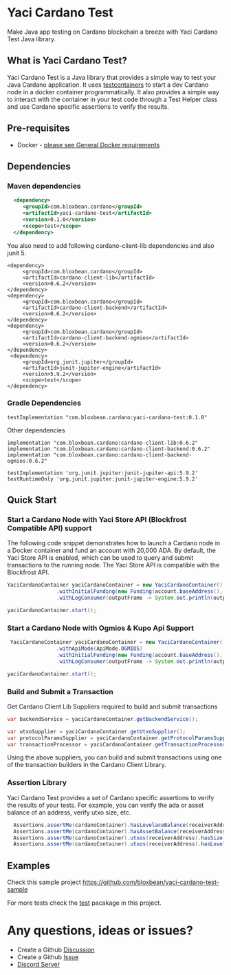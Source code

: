 # Yaci Cardano Test
Make Java app testing on Cardano blockchain a breeze with Yaci Cardano Test Java library.

## What is Yaci Cardano Test?

Yaci Cardano Test is a Java library that provides a simple way to test your Java Cardano application. It uses [testcontainers](https://www.testcontainers.org/) 
to start a dev Cardano node in a docker container programmatically. It also provides a simple way to interact with the container
in your test code through a Test Helper class and use Cardano specific assertions to verify the results.

## Pre-requisites

- Docker - [please see General Docker requirements](https://www.testcontainers.org/supported_docker_environment/)

## Dependencies

### Maven dependencies

```xml
  <dependency>
     <groupId>com.bloxbean.cardano</groupId>
     <artifactId>yaci-cardano-test</artifactId>
     <version>0.1.0</version>
     <scope>test</scope>
  </dependency>
```
You also need to add following cardano-client-lib dependencies and also junit 5.

```
<dependency>
     <groupId>com.bloxbean.cardano</groupId>
     <artifactId>cardano-client-lib</artifactId>
     <version>0.6.2</version>
</dependency>
<dependency>
     <groupId>com.bloxbean.cardano</groupId>
     <artifactId>cardano-client-backend</artifactId>
     <version>0.6.2</version>
</dependency>
<dependency>
     <groupId>com.bloxbean.cardano</groupId>
     <artifactId>cardano-client-backend-ogmios</artifactId>
     <version>0.6.2</version>
</dependency>
 <dependency>
     <groupId>org.junit.jupiter</groupId>
     <artifactId>junit-jupiter-engine</artifactId>
     <version>5.9.2</version>
     <scope>test</scope>
</dependency>

```

### Gradle Dependencies

```
testImplementation "com.bloxbean.cardano:yaci-cardano-test:0.1.0"
```

Other dependencies

```
implementation "com.bloxbean.cardano:cardano-client-lib:0.6.2"
implementation "com.bloxbean.cardano:cardano-client-backend:0.6.2"
implementation "com.bloxbean.cardano:cardano-client-backend-ogmios:0.6.2"

testImplementation 'org.junit.jupiter:junit-jupiter-api:5.9.2'
testRuntimeOnly 'org.junit.jupiter:junit-jupiter-engine:5.9.2'
```

## Quick Start

### Start a Cardano Node with Yaci Store API (Blockfrost Compatible API) support

The following code snippet demonstrates how to launch a Cardano node in a Docker container and fund an account with 20,000 ADA. 
By default, the Yaci Store API is enabled, which can be used to query and submit transactions to the running node. 
The Yaci Store API is compatible with the Blockfrost API.

```java
YaciCardanoContainer yaciCardanoContainer = new YaciCardanoContainer()
                .withInitialFunding(new Funding(account.baseAddress(), 20000))
                .withLogConsumer(outputFrame -> System.out.println(outputFrame.getUtf8String()));

yaciCardanoContainer.start();
```

### Start a Cardano Node with Ogmios & Kupo Api Support

```java
 YaciCardanoContainer yaciCardanoContainer = new YaciCardanoContainer()
                .withApiMode(ApiMode.OGMIOS)
                .withInitialFunding(new Funding(account.baseAddress(), 20000))
                .withLogConsumer(outputFrame -> System.out.println(outputFrame.getUtf8String()));

yaciCardanoContainer.start();
```

### Build and Submit a Transaction

Get Cardano Client Lib Suppliers required to build and submit transactions

```java
var backendService = yaciCardanoContainer.getBackendService();

var utxoSupplier = yaciCardanoContainer.getUtxoSupplier();
var protocolParamsSupplier = yaciCardanoContainer.getProtocolParamsSupplier();
var transactionProcessor = yaciCardanoContainer.getTransactionProcessor();
```

Using the above suppliers, you can build and submit transactions using one of the transaction builders in the Cardano Client Library.

### Assertion Library

Yaci Cardano Test provides a set of Cardano specific assertions to verify the results of your tests. 
For example, you can verify the ada or asset balance of an address, verify utxo size, etc.

```java
  Assertions.assertMe(cardanoContainer).hasLovelaceBalance(receiverAddress, adaToLovelace(2.1));
  Assertions.assertMe(cardanoContainer).hasAssetBalance(receiverAddress, policy.getPolicyId(), "abc", BigInteger.valueOf(300));
  Assertions.assertMe(cardanoContainer).utxos(receiverAddress).hasSize(1);
  Assertions.assertMe(cardanoContainer).utxos(receiverAddress).hasLovelaceBalance(adaToLovelace(2.1));
```

## Examples

Check this sample project https://github.com/bloxbean/yaci-cardano-test-sample

For more tests check the [test](https://github.com/bloxbean/yaci-cardano-test/tree/main/src/test/java/com/bloxbean/cardano/yaci/test) pacakage in this project.

# Any questions, ideas or issues?

- Create a Github [Discussion](https://github.com/bloxbean/yaci-cardano-test/discussions)
- Create a Github [Issue](https://github.com/bloxbean/yaci-cardano-test/issues)
- [Discord Server](https://discord.gg/JtQ54MSw6p)
